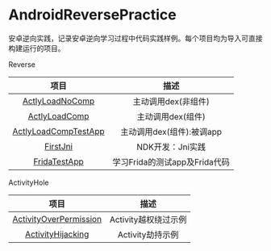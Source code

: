 # AndroidReversePractice
安卓逆向实践，记录安卓逆向学习过程中代码实践样例。每个项目均为导入可直接构建运行的项目。



Reverse

|                             项目                             |             描述              |
| :----------------------------------------------------------: | :---------------------------: |
| [ActlyLoadNoComp](https://github.com/Forgo7ten/AndroidReversePractice/tree/main/ActlyLoadNoComp) |      主动调用dex(非组件)      |
| [ActlyLoadComp](https://github.com/Forgo7ten/AndroidReversePractice/tree/main/ActlyLoadComp) |       主动调用dex(组件)       |
| [ActlyLoadCompTestApp](https://github.com/Forgo7ten/AndroidReversePractice/tree/main/ActlyLoadCompTestApp) |   主动调用dex(组件):被调app   |
| [FirstJni](https://github.com/Forgo7ten/AndroidReversePractice/tree/main/FirstJni) |       NDK开发：Jni实践        |
| [FridaTestApp](https://github.com/Forgo7ten/AndroidReversePractice/tree/main/FridaTestApp) | 学习Frida的测试app及Frida代码 |



ActivityHole

|                             项目                             |         描述         |
| :----------------------------------------------------------: | :------------------: |
| [ActivityOverPermission](https://github.com/Forgo7ten/AndroidReversePractice/tree/main/ActivityOverPermission) | Activity越权绕过示例 |
| [ActivityHijacking](https://github.com/Forgo7ten/AndroidReversePractice/tree/main/ActivityHijacking) |   Activity劫持示例   |

